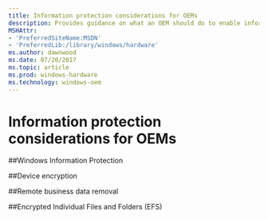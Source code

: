 ```yaml
---
title: Information protection considerations for OEMs
description: Provides guidance on what an OEM should do to enable information protection
MSHAttr:
- 'PreferredSiteName:MSDN'
- 'PreferredLib:/library/windows/hardware'
ms.author: dawnwood
ms.date: 07/20/2017
ms.topic: article
ms.prod: windows-hardware
ms.technology: windows-oem
---
```


# Information protection considerations for OEMs

##Windows Information Protection

##Device encryption

##Remote business data removal

##Encrypted Individual Files and Folders (EFS)




 

 







